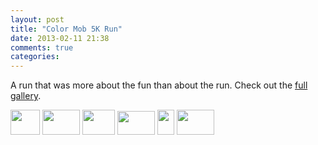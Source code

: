 ```yaml
---
layout: post
title: "Color Mob 5K Run"
date: 2013-02-11 21:38
comments: true
categories: 
---
```

A run that was more about the fun than about the run.  Check out the [full gallery](/gallery/2012/color-mob-5k/).

<div class="galleria">
<a href="http://img.gtww.net/2012/12_Color_Mob_5k/1e8a/colormob5k-3_5c669e6.jpg"><img data-title="" data-description="" src="http://img.gtww.net/2012/12_Color_Mob_5k/1e8a/Thumbs/colormob5k-3_755c.jpg" height="40" width="47"/></a>
<a href="http://img.gtww.net/2012/12_Color_Mob_5k/1e8a/colormob5k-6_290da85.jpg"><img data-title="" data-description="" src="http://img.gtww.net/2012/12_Color_Mob_5k/1e8a/Thumbs/colormob5k-6_a127.jpg" height="40" width="60"/></a>
<a href="http://img.gtww.net/2012/12_Color_Mob_5k/1e8a/colormob5k-14_fb1c638.jpg"><img data-title="" data-description="" src="http://img.gtww.net/2012/12_Color_Mob_5k/1e8a/Thumbs/colormob5k-14_673f.jpg" height="40" width="52"/></a>
<a href="http://img.gtww.net/2012/12_Color_Mob_5k/1e8a/colormob5k-2_6dbcacb.jpg"><img data-title="" data-description="" src="http://img.gtww.net/2012/12_Color_Mob_5k/1e8a/Thumbs/colormob5k-2_2672.jpg" height="38" width="60"/></a>
<a href="http://img.gtww.net/2012/12_Color_Mob_5k/1e8a/colormob5k-5_8b96c13.jpg"><img data-title="" data-description="" src="http://img.gtww.net/2012/12_Color_Mob_5k/1e8a/Thumbs/colormob5k-5_dee3.jpg" height="40" width="27"/></a>
<a href="http://img.gtww.net/2012/12_Color_Mob_5k/1e8a/colormob5k-9_04a60ba.jpg"><img data-title="" data-description="" src="http://img.gtww.net/2012/12_Color_Mob_5k/1e8a/Thumbs/colormob5k-9_b02e.jpg" height="40" width="60"/></a>
</div>
